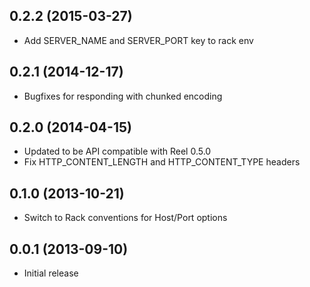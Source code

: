 0.2.2 (2015-03-27)
------------------
* Add SERVER_NAME and SERVER_PORT key to rack env

0.2.1 (2014-12-17)
------------------
* Bugfixes for responding with chunked encoding

0.2.0 (2014-04-15)
------------------
* Updated to be API compatible with Reel 0.5.0
* Fix HTTP_CONTENT_LENGTH and HTTP_CONTENT_TYPE headers

0.1.0 (2013-10-21)
------------------
* Switch to Rack conventions for Host/Port options

0.0.1 (2013-09-10)
------------------
* Initial release

